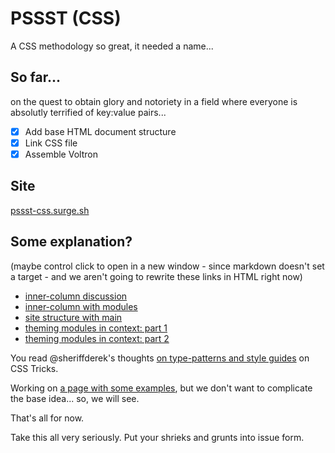 # PSSST (CSS)

A CSS methodology so great, it needed a name...

## So far...

on the quest to obtain glory and notoriety in a field where everyone is absolutly terrified of key:value pairs...

* [x] Add base HTML document structure
* [x] Link CSS file
* [x] Assemble Voltron

## Site

[pssst-css.surge.sh](https://pssst-css.surge.sh)

## Some explanation?

(maybe control click to open in a new window - since markdown doesn't set a target - and we aren't going to rewrite these links in HTML right now)

* [inner-column discussion](https://codepen.io/perpetual-education/pen/podGxpy?editors=1100)
* [inner-column with modules](https://codepen.io/perpetual-education/pen/abpRdjJ?editors=1100)
* [site structure with main](https://codepen.io/perpetual-education/pen/abWBYeL?editors=1100)
* [theming modules in context: part 1](https://codepen.io/perpetual-education/pen/QWpdQxy?editors=1100)
* [theming modules in context: part 2](https://codepen.io/perpetual-education/pen/GRmQXge?editors=1100)

You read @sheriffderek's thoughts [on type-patterns and style guides](https://css-tricks.com/on-type-patterns-and-style-guides/) on CSS Tricks.

Working on [a page with some examples](https://pssst-css.surge.sh/examples.html), but we don't want to complicate the base idea... so, we will see.

That's all for now.

Take this all very seriously. Put your shrieks and grunts into issue form.
